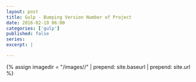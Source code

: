 ```yaml
---
layout: post
title: Gulp - Bumping Version Number of Project
date: 2016-02-19 06:00
categories: ['gulp']
published: false
series: 
excerpt: |

---
```


{% assign imagedir = "/images//" | prepend: site.baseurl | prepend: site.url %}


